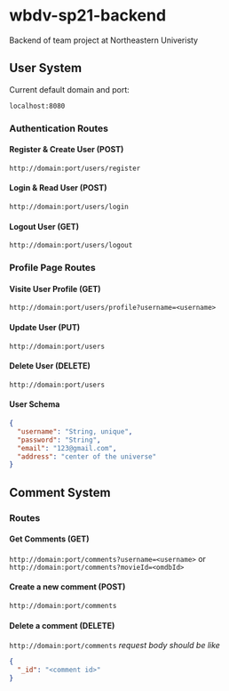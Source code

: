 # wbdv-sp21-backend
Backend of team project at Northeastern Univeristy

## User System
Current default domain and port:

`localhost:8080`
### Authentication Routes
#### Register & Create User (POST)
`http://domain:port/users/register`
#### Login & Read User (POST)
`http://domain:port/users/login`
#### Logout User (GET)
`http://domain:port/users/logout`

### Profile Page Routes
#### Visite User Profile (GET)
`http://domain:port/users/profile?username=<username>`
#### Update User (PUT)
`http://domain:port/users`
#### Delete User (DELETE)
`http://domain:port/users`

#### User Schema
```json
{
  "username": "String, unique",
  "password": "String",
  "email": "123@gmail.com",
  "address": "center of the universe"
}
```
## Comment System
### Routes
#### Get Comments (GET)
`http://domain:port/comments?username=<username>`
or
`http://domain:port/comments?movieId=<omdbId>`
#### Create a new comment (POST)
`http://domain:port/comments`
#### Delete a comment (DELETE)
`http://domain:port/comments`
*request body should be like*

```json
{
  "_id": "<comment id>"
}
```